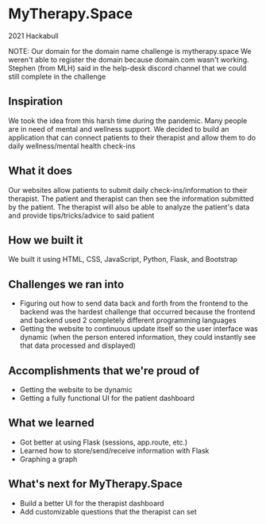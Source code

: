 # MyTherapy.Space
2021 Hackabull

NOTE: Our domain for the domain name challenge is mytherapy.space
We weren't able to register the domain because domain.com wasn't working. Stephen (from MLH) said in the help-desk discord channel that we could still complete in the challenge

## Inspiration
We took the idea from this harsh time during the pandemic. Many people are in need of mental and wellness support. We decided to build an application that can connect patients to their therapist and allow them to do daily wellness/mental health check-ins

## What it does
Our websites allow patients to submit daily check-ins/information to their therapist. The patient and therapist can then see the information submitted by the patient. The therapist will also be able to analyze the patient's data and provide tips/tricks/advice to said patient

## How we built it
We built it using HTML, CSS, JavaScript, Python, Flask, and Bootstrap

## Challenges we ran into
- Figuring out how to send data back and forth from the frontend to the backend was the hardest challenge that occurred because the frontend and backend used 2 completely different programming languages
- Getting the website to continuous update itself so the user interface was dynamic (when the person entered information, they could instantly see that data processed and displayed)

## Accomplishments that we're proud of
- Getting the website to be dynamic
- Getting a fully functional UI for the patient dashboard

## What we learned
- Got better at using Flask (sessions, app.route, etc.)
- Learned how to store/send/receive information with Flask
- Graphing a graph

## What's next for MyTherapy.Space
- Build a better UI for the therapist dashboard
- Add customizable questions that the therapist can set
